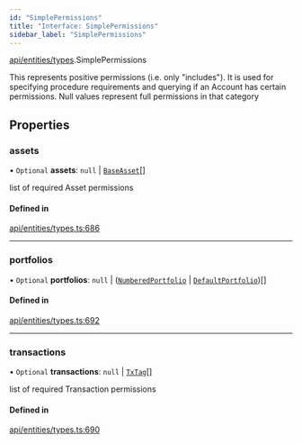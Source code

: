 ```yaml
---
id: "SimplePermissions"
title: "Interface: SimplePermissions"
sidebar_label: "SimplePermissions"
---
```


[api/entities/types](../../../../../modules/API/Entities/Types/Types.md).SimplePermissions

This represents positive permissions (i.e. only "includes"). It is used
  for specifying procedure requirements and querying if an Account has certain
  permissions. Null values represent full permissions in that category

## Properties

### assets

• `Optional` **assets**: ``null`` \| [`BaseAsset`](../../../../../classes/API/Entities/Asset/Base/BaseAsset/BaseAsset.md)[]

list of required Asset permissions

#### Defined in

[api/entities/types.ts:686](https://github.com/PolymeshAssociation/polymesh-sdk/blob/0dbd0ebd0/src/api/entities/types.ts#L686)

___

### portfolios

• `Optional` **portfolios**: ``null`` \| ([`NumberedPortfolio`](../../../../../classes/API/Entities/NumberedPortfolio/NumberedPortfolio.md) \| [`DefaultPortfolio`](../../../../../classes/API/Entities/DefaultPortfolio/DefaultPortfolio.md))[]

#### Defined in

[api/entities/types.ts:692](https://github.com/PolymeshAssociation/polymesh-sdk/blob/0dbd0ebd0/src/api/entities/types.ts#L692)

___

### transactions

• `Optional` **transactions**: ``null`` \| [`TxTag`](../../../../../modules/Generated/Types/Types.md#txtag)[]

list of required Transaction permissions

#### Defined in

[api/entities/types.ts:690](https://github.com/PolymeshAssociation/polymesh-sdk/blob/0dbd0ebd0/src/api/entities/types.ts#L690)
